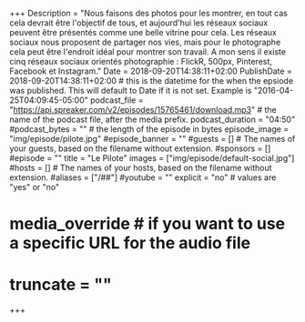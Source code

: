 +++
Description = "Nous faisons des photos pour les montrer, en tout cas cela devrait être l'objectif de tous, et aujourd'hui les réseaux sociaux peuvent être présentés comme une belle vitrine pour cela. Les réseaux sociaux nous proposent de partager nos vies, mais pour le photographe cela peut être l'endroit idéal pour montrer son travail. A mon sens il existe cinq réseaux sociaux orientés photographie : FlickR, 500px, Pinterest, Facebook et Instagram."
Date = 2018-09-20T14:38:11+02:00
PublishDate = 2018-09-20T14:38:11+02:00 # this is the datetime for the when the epsiode was published. This will default to Date if it is not set. Example is "2016-04-25T04:09:45-05:00"
podcast_file = "https://api.spreaker.com/v2/episodes/15765461/download.mp3" # the name of the podcast file, after the media prefix.
podcast_duration = "04:50"
#podcast_bytes = "" # the length of the episode in bytes
episode_image = "img/episode/pilote.jpg"
#episode_banner = ""
#guests = [] # The names of your guests, based on the filename without extension.
#sponsors = []
#episode = ""
title = "Le Pilote"
images = ["img/episode/default-social.jpg"]
#hosts = [] # The names of your hosts, based on the filename without extension.
#aliases = ["/##"]
#youtube = ""
explicit = "no" # values are "yes" or "no"
# media_override # if you want to use a specific URL for the audio file
# truncate = ""
+++

